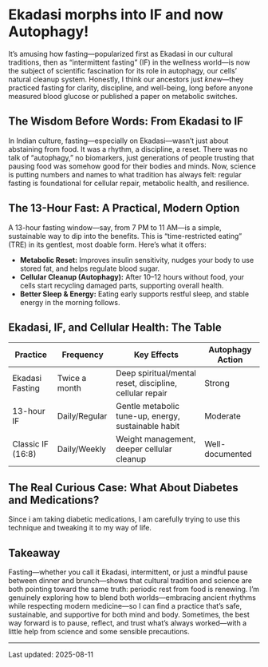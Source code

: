 # Ekadasi morphs into IF and now Autophagy!

It’s amusing how fasting—popularized first as Ekadasi in our cultural traditions, then as “intermittent fasting” (IF) in the wellness world—is now the subject of scientific fascination for its role in autophagy, our cells’ natural cleanup system. Honestly, I think our ancestors just *knew*—they practiced fasting for clarity, discipline, and well-being, long before anyone measured blood glucose or published a paper on metabolic switches.

## The Wisdom Before Words: From Ekadasi to IF

In Indian culture, fasting—especially on Ekadasi—wasn’t just about abstaining from food. It was a rhythm, a discipline, a reset. There was no talk of “autophagy,” no biomarkers, just generations of people trusting that pausing food was somehow good for their bodies and minds. Now, science is putting numbers and names to what tradition has always felt: regular fasting is foundational for cellular repair, metabolic health, and resilience.

## The 13-Hour Fast: A Practical, Modern Option

A 13-hour fasting window—say, from 7 PM to 11 AM—is a simple, sustainable way to dip into the benefits. This is “time-restricted eating” (TRE) in its gentlest, most doable form. Here’s what it offers:

- **Metabolic Reset:** Improves insulin sensitivity, nudges your body to use stored fat, and helps regulate blood sugar.
- **Cellular Cleanup (Autophagy):** After 10–12 hours without food, your cells start recycling damaged parts, supporting overall health.
- **Better Sleep & Energy:** Eating early supports restful sleep, and stable energy in the morning follows.

## Ekadasi, IF, and Cellular Health: The Table

| Practice             | Frequency         | Key Effects                                     | Autophagy Action     |
|----------------------|------------------|-------------------------------------------------|----------------------|
| Ekadasi Fasting      | Twice a month    | Deep spiritual/mental reset, discipline, cellular repair | Strong               |
| 13-hour IF           | Daily/Regular    | Gentle metabolic tune-up, energy, sustainable habit      | Moderate             |
| Classic IF (16:8)    | Daily/Weekly     | Weight management, deeper cellular cleanup              | Well-documented      |

## The Real Curious Case: What About Diabetes and Medications?

Since i am taking diabetic medications, I am carefully trying to use this technique and tweaking it to my way of life.





## Takeaway

Fasting—whether you call it Ekadasi, intermittent, or just a mindful pause between dinner and brunch—shows that cultural tradition and science are both pointing toward the same truth: periodic rest from food is renewing. I’m genuinely exploring how to blend both worlds—embracing ancient rhythms while respecting modern medicine—so I can find a practice that’s safe, sustainable, and supportive for both mind and body. Sometimes, the best way forward is to pause, reflect, and trust what’s always worked—with a little help from science and some sensible precautions.

---


Last updated: 2025-08-11
